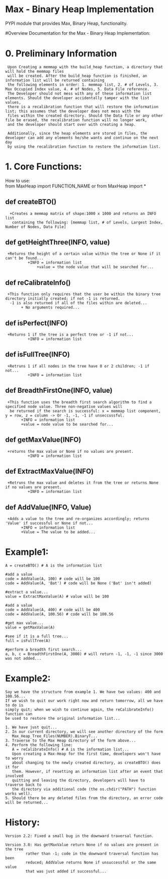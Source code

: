 # Max - Binary Heap Implementation
PYPI module that provides Max, Binary Heap, functionality.

#Overview
Documentation for the Max - Binary Heap Implementation:
# 0. Preliminary Information

     Upon Creating a memmap with the build_heap function, a directory that will hold the memmap files
     will be created. After the build_heap function is finished, an information list will be returned containing
     the following elements in order: 1. memmap list, 2. # of Levels, 3. Max Occupied Index value, 4. # of Nodes, 5. Data File reference.
     The Developer should not mess with any of these information list elements. Should the developer accidentally tamper with the list values,
     there is a recalibration function that will restore the information list; this assumes that the developer does not mess with the
     files within the created directory. Should the Data file or any other file be erased, the recalibration function will no longer work,
     and the developer should start over with creating a heap.

     Additionally, since the heap elements are stored in files, the developer can add any elements he/she wants and continue on the next day
     by using the recalibration function to restore the information list.

# 1. Core Functions:

  How to use: <br/>
      from MaxHeap import FUNCTION_NAME or from MaxHeap import *

  ## def createBTO()
      +Creates a memmap matrix of shape:1000 x 1000 and returns an INFO list
       containing the following: [memmap list, # of Levels, Largest Index, Number of Nodes, Data File]

  ## def getHeightThree(INFO, value)
     +Returns the height of a certain value within the tree or None if it can't be found...
     	      +INFO = information list
	      	      +value = the node value that will be searched for...

  ## def reCalibrateInfo()
     +This function only requires that the user be within the binary tree directory initially created; if not -1 is returned.
      -1 is also returned if all of the files within are deleted...
     	   + No arguments required...

  ## def isPerfect(INFO)
     +Returns 1 if the tree is a perfect tree or -1 if not...
     	      +INFO = information list

  ## def isFullTree(INFO)
     +Retruns 1 if all nodes in the tree have 0 or 2 children; -1 if not...
     	      +INFO = information list

  ## def BreadthFirstOne(INFO, value)
     +This function uses the breadth first search algorithm to find a specified node value. Three non-negative values will
      be returned if the search is successful: x = memmap list component, y = row, z = column -> Or -1, -1, -1 if unseccussful.
     	   +INFO = information list
	   	   +value = node value to be searched for...

  ## def getMaxValue(INFO)
     +returns the max value or None if no values are present.
     	      +INFO = information list

  ## def ExtractMaxValue(INFO)
     +Retruns the max value and deletes it from the tree or returns None if no values are present.
     	      +INFO = information list

  ## def AddValue(INFO, Value)
     +Adds a value to the tree and re-organizes accordingly; returns 'Value' if successful or None if not...
     	   +INFO = information list
	   	   +Value = The value to be added...

# Example1:

	A = createBTO() # A is the information list

	#add a value
	code = AddValue(A, 100) # code will be 100
	code = AddValue(A, 'Bat') # code will be None ('Bat' isn't added)

	#extract a value...
	value = ExtractMaxValue(A) # value will be 100

	#add a value
	code = AddValue(A, 400) # code will be 400
	code = AddValue(A, 100.56) # code will be 100.56

	#get max value...
	value = getMaxValue(A)

	#see if it is a full tree...
	full = isFullTree(A)

	#perform a breadth first search...
	a, b, c = BreadthFirstOne(A, 3000) # will return -1, -1, -1 since 3000 was not added...

# Example2:

	Say we have the structure from example 1. We have two values: 400 and 100.56...
	If we wish to quit our work right now and return tomorrow, all we have to do is
	simply quit; when we wish to continue again, the reCalibrateInfo() function can
	be used to restore the original information list...

	1. We have just quit...
	2. In our current directory, we will see another directory of the form
	   Max_Heap_Tree_Files(NUMBER).BinaryT...
	3. Traverse to the Max Heap directory of the form above...
	4. Perform the following line:
	   A = reCalibrateInfo() # A is the information list...
	   Upon creating a Max-Heap for the first time, developers won't have to worry
	   about changing to the newly created directory, as createBTO() does it for
	   them. However, if resetting an information list after an event that involved
	   quitting and leaving the directory, developers will have to traverse back to
	   the directory via additional code (the os.chdir("PATH") function works well).
	5. Should there be any deleted files from the directory, an error code will be returned...


# History:

	Version 2.2: Fixed a small bug in the downward traversal function.

	Version 3.0: Has getMaxValue return None if no values are present in the tree
		     rather than -1; code in the downward traversal function has been
		     reduced; AddValue returns None if unsuccessful or the same value
		     that was just added if successful...